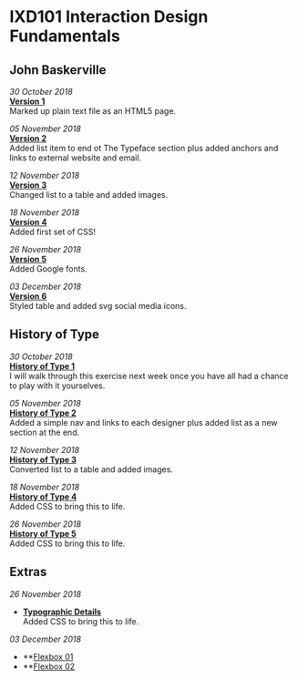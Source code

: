 IXD101 Interaction Design Fundamentals
======================================

John Baskerville
---------------

*30 October 2018*<br>
**[Version 1](https://eleventhirty.github.io/john_baskerville/baskerville1.html)**  
Marked up plain text file as an HTML5 page.

*05 November 2018*<br>
**[Version 2](https://eleventhirty.github.io/john_baskerville/baskerville2.html)**  
Added list item to end ot The Typeface section plus added anchors and links to external website and email.

*12 November 2018*<br>
**[Version 3](https://eleventhirty.github.io/john_baskerville/baskerville3.html)**  
Changed list to a table and added images.

*18 November 2018*<br>
**[Version 4](https://eleventhirty.github.io/john_baskerville/baskerville4.html)**  
Added first set of CSS!

*26 November 2018*<br>
**[Version 5](https://eleventhirty.github.io/john_baskerville/baskerville5.html)**  
Added Google fonts.

*03 December 2018*<br>
**[Version 6](https://eleventhirty.github.io/john_baskerville/baskerville6.html)**  
Styled table and added svg social media icons.

History of Type
---------------

*30 October 2018*<br>
**[History of Type 1](https://eleventhirty.github.io/john_baskerville/history1.html)**  
  I will walk through this exercise next week once you have all had a chance to play with it yourselves.
  
  
*05 November 2018*<br>
**[History of Type 2](https://eleventhirty.github.io/john_baskerville/history2.html)**     
Added a simple nav and links to each designer plus added list as a new section at the end.  


*12 November 2018*<br>
**[History of Type 3](https://eleventhirty.github.io/john_baskerville/history3.html)**      
Converted list to a table and added images. 

*18 November 2018*<br>
**[History of Type 4](https://eleventhirty.github.io/john_baskerville/history4.html)**      
Added CSS to bring this to life. 

*26 November 2018*<br>
**[History of Type 5](https://eleventhirty.github.io/john_baskerville/history5.html)**      
Added CSS to bring this to life. 

Extras
------

*26 November 2018*<br>
- **[Typographic Details](https://eleventhirty.github.io/john_baskerville/typographic-details.html)**      
Added CSS to bring this to life. 

*03 December 2018*<br>
- **[Flexbox 01](https://eleventhirty.github.io/john_baskerville/baskerville_flex.html)
- **[Flexbox 02](https://eleventhirty.github.io/john_baskerville/baskerville_flex_two.html)